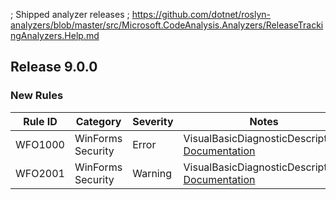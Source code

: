﻿; Shipped analyzer releases
; https://github.com/dotnet/roslyn-analyzers/blob/master/src/Microsoft.CodeAnalysis.Analyzers/ReleaseTrackingAnalyzers.Help.md

## Release 9.0.0

### New Rules
Rule ID | Category | Severity | Notes
--------|----------|----------|-------
WFO1000 | WinForms Security | Error | VisualBasicDiagnosticDescriptors, [Documentation](https://aka.ms/winforms-warnings/WFO1000)
WFO2001 | WinForms Security | Warning | VisualBasicDiagnosticDescriptors, [Documentation](https://aka.ms/winforms-warnings/WFO2001)
